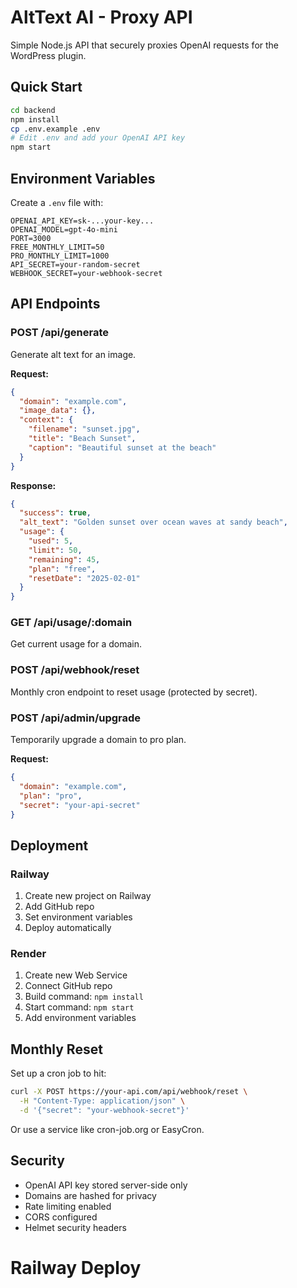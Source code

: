 # AltText AI - Proxy API

Simple Node.js API that securely proxies OpenAI requests for the WordPress plugin.

## Quick Start

```bash
cd backend
npm install
cp .env.example .env
# Edit .env and add your OpenAI API key
npm start
```

## Environment Variables

Create a `.env` file with:

```env
OPENAI_API_KEY=sk-...your-key...
OPENAI_MODEL=gpt-4o-mini
PORT=3000
FREE_MONTHLY_LIMIT=50
PRO_MONTHLY_LIMIT=1000
API_SECRET=your-random-secret
WEBHOOK_SECRET=your-webhook-secret
```

## API Endpoints

### POST /api/generate
Generate alt text for an image.

**Request:**
```json
{
  "domain": "example.com",
  "image_data": {},
  "context": {
    "filename": "sunset.jpg",
    "title": "Beach Sunset",
    "caption": "Beautiful sunset at the beach"
  }
}
```

**Response:**
```json
{
  "success": true,
  "alt_text": "Golden sunset over ocean waves at sandy beach",
  "usage": {
    "used": 5,
    "limit": 50,
    "remaining": 45,
    "plan": "free",
    "resetDate": "2025-02-01"
  }
}
```

### GET /api/usage/:domain
Get current usage for a domain.

### POST /api/webhook/reset
Monthly cron endpoint to reset usage (protected by secret).

### POST /api/admin/upgrade
Temporarily upgrade a domain to pro plan.

**Request:**
```json
{
  "domain": "example.com",
  "plan": "pro",
  "secret": "your-api-secret"
}
```

## Deployment

### Railway
1. Create new project on Railway
2. Add GitHub repo
3. Set environment variables
4. Deploy automatically

### Render
1. Create new Web Service
2. Connect GitHub repo
3. Build command: `npm install`
4. Start command: `npm start`
5. Add environment variables

## Monthly Reset

Set up a cron job to hit:
```bash
curl -X POST https://your-api.com/api/webhook/reset \
  -H "Content-Type: application/json" \
  -d '{"secret": "your-webhook-secret"}'
```

Or use a service like cron-job.org or EasyCron.

## Security

- OpenAI API key stored server-side only
- Domains are hashed for privacy
- Rate limiting enabled
- CORS configured
- Helmet security headers

# Railway Deploy
